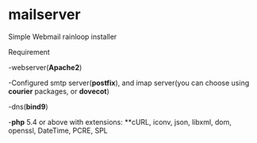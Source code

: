 # mailserver
Simple Webmail rainloop installer

Requirement

-webserver(**Apache2**)

-Configured smtp server(**postfix**), and imap server(you can choose using **courier** packages, or **dovecot**)

-dns(**bind9**)

-**php** 5.4 or above with extensions: **cURL, iconv, json, libxml, dom, openssl, DateTime, PCRE, SPL
